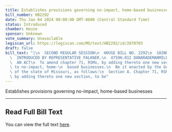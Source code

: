 ```yaml
---
title: Establishes provisions governing no-impact, home-based businesses
bill_number: HB2292
date: Thu Jan 04 2024 00:00:00 GMT-0600 (Central Standard Time)
status: Introduced
chamber: House
sponsor: Unknown
vote_summary: Unavailable
legiscan_url: https://legiscan.com/MO/text/HB2292/id/2870703
draft: false
bill_text: "|\n  SECOND REGULAR SESSION\n  HOUSE BILL NO. 2292\n  102ND GENERAL ASSEMBLY\n\
  \  INTRODUCED BY REPRESENTATIVE FALKNER.\n  4759H.01I DANARADEMANMILLER,ChiefClerk\n\
  \  AN ACT\n  To amend chapter 71, RSMo, by adding thereto one new section relating\
  \ to no-impact, home-\n  based businesses.\n  Be it enacted by the General Assembly\
  \ of the state of Missouri, as follows:\n  Section A. Chapter 71, RSMo, is amended\
  \ by adding thereto one new section, to be"
---
```

Establishes provisions governing no-impact, home-based businesses

---

## Read Full Bill Text

You can view the full text [here](https://legiscan.com/MO/text/HB2292/id/2870703).
